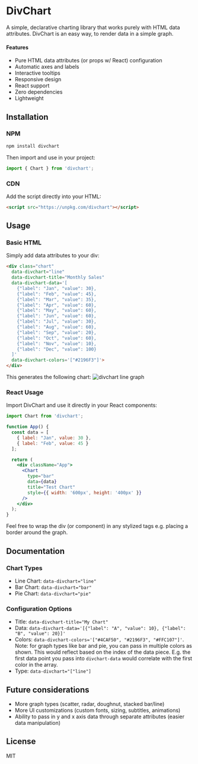 # DivChart
A simple, declarative charting library that works purely with HTML data attributes. DivChart is an easy way, to render data in a simple graph.

#### Features
- Pure HTML data attributes (or props w/ React) configuration
- Automatic axes and labels
- Interactive tooltips
- Responsive design
- React support
- Zero dependencies
- Lightweight

## Installation

### NPM
```bash
npm install divchart
```

Then import and use in your project:

```javascript
import { Chart } from 'divchart';
```

### CDN

Add the script directly into your HTML:

```html
<script src="https://unpkg.com/divchart"></script>
```


## Usage

### Basic HTML
Simply add data attributes to your div:

```html
<div class="chart"
  data-divchart="line"
  data-divchart-title="Monthly Sales"
  data-divchart-data='[
    {"label": "Jan", "value": 30},
    {"label": "Feb", "value": 45},
    {"label": "Mar", "value": 35},
    {"label": "Apr", "value": 60},
    {"label": "May", "value": 60},
    {"label": "Jun", "value": 60},
    {"label": "Jul", "value": 30},
    {"label": "Aug", "value": 60},
    {"label": "Sep", "value": 20},
    {"label": "Oct", "value": 60},
    {"label": "Nov", "value": 10},
    {"label": "Dec", "value": 100}
  ]'
  data-divchart-colors='["#2196F3"]'>
</div>
```

This generates the following chart:
![divchart line graph](https://divchart.s3.us-east-1.amazonaws.com/divchart-line-graph.png)

### React Usage
Import DivChart and use it directly in your React components:

```jsx
import Chart from 'divchart';

function App() {
  const data = [
    { label: "Jan", value: 30 },
    { label: "Feb", value: 45 }
  ];

  return (
    <div className="App">
      <Chart 
        type="bar"
        data={data}
        title="Test Chart"
        style={{ width: '600px', height: '400px' }}
      />
    </div>
  );
}
```

Feel free to wrap the div (or component) in any stylized tags e.g. placing a border around the graph.

## Documentation

### Chart Types
- Line Chart: `data-divchart="line"`
- Bar Chart: `data-divchart="bar"`
- Pie Chart: `data-divchart="pie"`

### Configuration Options
- Title: `data-divchart-title="My Chart"`
- Data: `data-divchart-data='[{"label": "A", "value": 10}, {"label": "B", "value": 20}]'`
- Colors: `data-divchart-colors='["#4CAF50", "#2196F3", "#FFC107"]'`. Note: for graph types like bar and pie, you can pass in multiple colors as shown. This would reflect based on the index of the data piece. E.g. the first data point you pass into `divchart-data` would correlate with the first color in the array.
- Type: `data-divchart="["line"]`

## Future considerations
- More graph types (scatter, radar, doughnut, stacked bar/line)
- More UI customizations (custom fonts, sizing, subtitles, animations)
- Ability to pass in y and x axis data through separate attributes (easier data manipulation)

## License
MIT
